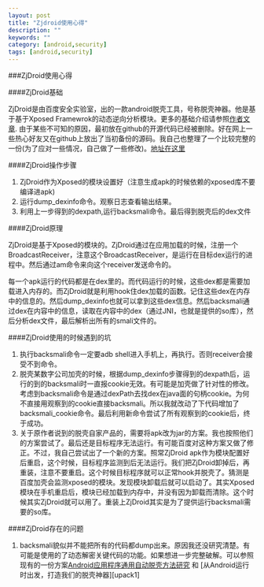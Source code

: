 ```yaml
---
layout: post
title: "Zjdroid使用心得"
description: ""
keywords: ""
category: [android,security]
tags: [android,security]
---
```

###ZjDroid使用心得

####ZjDroid基础

ZjDroid是由百度安全实验室，出的一款android脱壳工具，号称脱壳神器。他是基于基于Xposed Framewrok的动态逆向分析模块。更多的基础介绍请参照[作者文章][Zjdroid]. 由于某些不可知的原因，最初放在github的开源代码已经被删除。好在网上一些热心好友又在github上放出了当初备份的源码。我自己也整理了一个比较完整的一份(为了应对一些情况，自己做了一些修改)。[地址在这里][Zjdroid-shuai]

####ZjDroid操作步骤

1. ZjDroid作为Xposed的模块设置好（注意生成apk的时候依赖的xposed库不要编译进apk)
2. 运行dump_dexinfo命令。观察日志查看输出结果。
3. 利用上一步得到的dexpath,运行backsmali命令。最后得到脱壳后的dex文件

####ZjDroid原理

ZjDroid是基于Xposed的模块的。ZjDroid通过在应用加载的时候，注册一个BroadcastReceiver，注意这个BroadcastReceiver，是运行在目标dex运行的进程中。然后通过am命令来向这个receiver发送命令的。

每一个apk运行的代码都是在dex里的。而代码运行的时候，这些dex都是需要加载进入内存的。而ZjDroid就是利用hook住dex加载的函数。记住这些dex在内存中的信息的。然后dump_dexinfo也就可以拿到这些dex信息。然后backsmali通过dex在内容中的信息，读取在内容中的dex（通过JNI，也就是提供的so库），然后分析dex文件，最后解析出所有的smali文件的。

####ZjDroid使用的时候遇到的坑

1. 执行backsmali命令一定要adb shell进入手机上，再执行。否则receiver会接受不到命令。
2. 脱壳某数字公司加壳的时候，根据dump_dexinfo步骤得到的dexpath后，运行的到的backsmali时一直报cookie无效。有可能是加壳做了针对性的修改。考虑到backsmali命令是通过dexPath去找dex在java面的句柄cookie。为何不直接用观察到的cookie直接backsmali。所以我就改动了下代码增加了backsmali_cookie命令。最后利用新命令尝试了所有观察到的cookie后，终于成功。
3. 关于原作者说到的脱壳自家产品的，需要将apk改为jar的方案。我也按照他们的方案尝试了。最后还是目标程序无法运行。有可能百度对这种方案又做了修正。不过，我自己尝试出了一个新的方案。照常ZjDroid apk作为模块配置好后重启，这个时候，目标程序监测到后无法运行。我们把ZjDroid卸掉后，再重装，注意不要重启。这个时候目标程序就可以正常hook并脱壳了。猜测是百度加壳会监测xposed的模块。发现模块卸载后就可以启动了。其实Xposed模块在手机重启后，模块已经加载到内存中，并没有因为卸载而清除。这个时候其实ZjDroid就可以用了。重装上ZjDroid其实是为了提供运行backsmali需要的so库。


####ZjDroid存在的问题

1. backsmali貌似并不能把所有的代码都dump出来。原因我还没研究清楚。有可能是使用的了动态解密关键代码的功能。如果想进一步完整破解。可以参照现有的一份方案[Android应用程序通用自动脱壳方法研究][unpack] 和 [从Android运行时出发，打造我们的脱壳神器][upack1]












[Zjdroid]:http://blog.csdn.net/zhangmiaoping23/article/details/46235941
[Zjdroid-shuai]:https://github.com/landryshuai/ZjDroid
[unpack]:http://drops.wooyun.org/tips/9214
[unpack1]:http://drops.wooyun.org/tips/9335